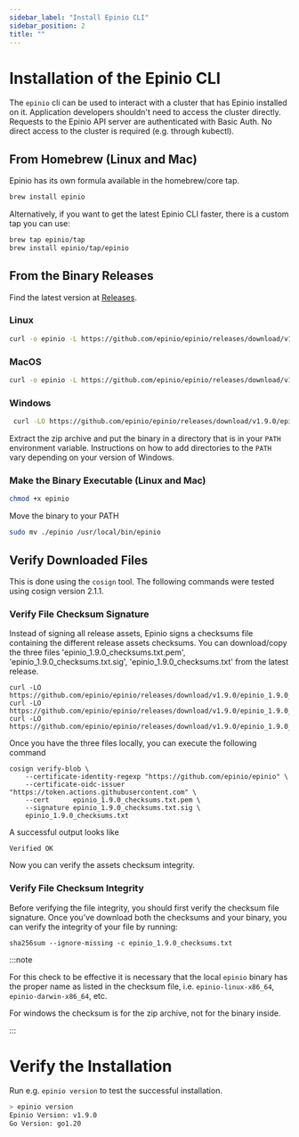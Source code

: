 ```yaml
---
sidebar_label: "Install Epinio CLI"
sidebar_position: 2
title: ""
---
```


<head>
  <link rel="canonical" href="https://docs.epinio.io/installation/install_epinio_cli"/>
</head>

# Installation of the Epinio CLI

The `epinio` cli can be used to interact with a cluster that has Epinio installed on it.
Application developers shouldn't need to access the cluster directly. Requests to
the Epinio API server are authenticated with Basic Auth. No direct access to the cluster
is required (e.g. through kubectl).

## From Homebrew (Linux and Mac)

Epinio has its own formula available in the homebrew/core tap.

```bash
brew install epinio
```

Alternatively, if you want to get the latest Epinio CLI faster, there is a custom tap you can use:
```bash
brew tap epinio/tap
brew install epinio/tap/epinio
```

## From the Binary Releases

Find the latest version at [Releases](https://github.com/epinio/epinio/releases).

### Linux

```bash
curl -o epinio -L https://github.com/epinio/epinio/releases/download/v1.9.0/epinio-linux-x86_64
```

### MacOS

```bash
curl -o epinio -L https://github.com/epinio/epinio/releases/download/v1.9.0/epinio-darwin-x86_64
```

### Windows

```bash
 curl -LO https://github.com/epinio/epinio/releases/download/v1.9.0/epinio-windows-x86_64.zip
```

Extract the zip archive and put the binary in a directory that is in your `PATH` environment variable. Instructions on how to add directories to the `PATH` vary depending on your version of Windows.

### Make the Binary Executable (Linux and Mac)

```bash
chmod +x epinio
```

Move the binary to your PATH

```bash
sudo mv ./epinio /usr/local/bin/epinio
```

## Verify Downloaded Files

This is done using the `cosign` tool.
The following commands were tested using cosign version 2.1.1.

### Verify File Checksum Signature

Instead of signing all release assets, Epinio signs a checksums file containing the different
release assets checksums. You can download/copy the three files 'epinio_1.9.0_checksums.txt.pem',
'epinio_1.9.0_checksums.txt.sig', 'epinio_1.9.0_checksums.txt' from the latest release.

```
curl -LO https://github.com/epinio/epinio/releases/download/v1.9.0/epinio_1.9.0_checksums.txt.pem
curl -LO https://github.com/epinio/epinio/releases/download/v1.9.0/epinio_1.9.0_checksums.txt.sig
curl -LO https://github.com/epinio/epinio/releases/download/v1.9.0/epinio_1.9.0_checksums.txt
```

Once you have the three files locally, you can execute the following command

```
cosign verify-blob \
	--certificate-identity-regexp "https://github.com/epinio/epinio" \
	--certificate-oidc-issuer "https://token.actions.githubusercontent.com" \
	--cert      epinio_1.9.0_checksums.txt.pem \
	--signature epinio_1.9.0_checksums.txt.sig \
	epinio_1.9.0_checksums.txt
```

A successful output looks like

```
Verified OK
```

Now you can verify the assets checksum integrity.

### Verify File Checksum Integrity

Before verifying the file integrity, you should first verify the checksum file signature. Once
you’ve download both the checksums and your binary, you can verify the integrity of your file by
running:

```
sha256sum --ignore-missing -c epinio_1.9.0_checksums.txt
```

:::note

For this check to be effective it is necessary that the local `epinio` binary has the proper name as
listed in the checksum file, i.e. `epinio-linux-x86_64`, `epinio-darwin-x86_64`, etc.

For windows the checksum is for the zip archive, not for the binary inside.

:::

# Verify the Installation

Run e.g. `epinio version` to test the successful installation.

```bash
> epinio version
Epinio Version: v1.9.0
Go Version: go1.20
```

